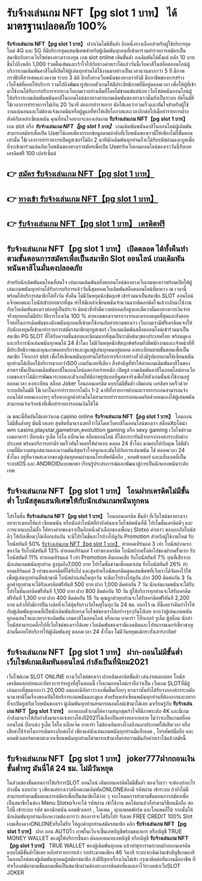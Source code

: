 # รับจ้างเล่นเกม NFT【pg slot 1 บาท】  ได้มาตรฐานปลอดภัย 100%

**รับจ้างเล่นเกม NFT【pg slot 1 บาท】** ฝากเงินไม่มีขั้นต่ำ  อีกหนึ่งทางเลือกสำหรับผู้ใช้บริการยุคใหม่ 4G และ 5G ที่มีบริการสุดแสนพิเศษสำหรับผู้เดิมพันทุกคนที่เข้ามาร่วมทำรายการสมัครเป็นสมาชิกกับทางเว็บไซต์ของทางเราลงทุน เกม slot online เติมขั้นต่ำ ลงเดิมพันได้ตั้งแต่ หลัก 10 บาทขึ้นไปถึงหลัก 1,000 ร่วมตื่นเต้นและเร้าใจไปกับทางค่ายเราได้แล้ววันนี้เว็บคาสิโนสล็อตออนไลน์ผู้บริการเกมเดิมพันคาสิโนที่เปิดให้ผู้เล่นทุกท่านได้ใช้งานมาอย่างเป็นเวลานานมากกว่า 5 ปี มีภาพกราฟิกที่สวยสดและงดงาม ระบบ 3 มิติ
อีกทั้งทางเว็บพนันของทางเรายังมี มืออาชีพของการสร้างเว็บไซต์ที่คอยให้บริการ  รวมไปถึงพัฒนารูปแบบตัวเกมให้มีประสิทธิภาพที่ดีอยู่ตลอดเวลา เพื่อให้ผู้ที่เข้ามาใช้งานได้รับการบริการจากทางเว็บเกมเราอย่างเต็มที่โดยไม่ขาดแม้แต่น้อย เว็บไซต์พนันออนไลน์ผู้ให้บริการเกมเดิมพันพนันคาสิโนออนไลน์ของทางค่ายเกมเดิมพันของทางเรานั้นยังเป็นระบบ อัตโนมัติใช้เวลาการทำรายการไม่เกิน 20 วินาที ต่อการทำรายการ นับได้เลยว่ารวดเร็วและทันใจสำหรับผู้ใช้งานแน่นอนและไม่ต้องแจ้งแอดมินหรือผู้ดูแลที่ทำให้เสียโอกาสและเวลาอีกต่อไปเมื่อทำรายการฝากตังค์กับเหล่าเซียนพนัน
คุณที่สนใจอยากจะลองเล่นเกม **รับจ้างเล่นเกม NFT【pg slot 1 บาท】** เกม slot  หรือ ***รับจ้างเล่นเกม NFT【pg slot 1 บาท】*** เกมเดิมพันพนันคาสิโนออนไลน์ผู้เดิมพันสามารถสมัครเพื่อเปิด Userได้เลยเพียงกรอกข้อมูลตามลำดับที่เว็บพนันของเรามีให้เพียงไม่กี่ขั้นตอนเท่านั้น ใช้เวลาการทำรายการเปิดยูสเซอร์ไม่ถึง 2 นาทีนักเดิมพันทุกท่านก็จะได้รับรหัสผ่านและยูสเพื่อที่จะเข้ามาร่วมเล่นกับเว็บพนันของทางเราสมัครเพื่อเปิด Userกับเว็บเกมออนไลน์ของเราวันนี้รับเลยเครดิตฟรี 100 เปอร์เซ็นต์

## 👉 [สมัคร รับจ้างเล่นเกม NFT【pg slot 1 บาท】](https://archa888.com/)
## 👉 [ทางเข้า รับจ้างเล่นเกม NFT【pg slot 1 บาท】](https://archa888.com/)
## 👉 [รับจ้างเล่นเกม NFT【pg slot 1 บาท】 เครดิตฟรี](https://archa888.com/)

## รับจ้างเล่นเกม NFT【pg slot 1 บาท】 เปิดตลอด ได้ทั้งคืนทำตามขั้นตอนการสมัครเพื่อเป็นสมาชิก Slot ออนไลน์ เกมเดิมพันพนันคาสิโนมั่นคงปลอดภัย

สำหรับนักเดิมพันคนไหนที่สนใจ เล่นเกมเดิมพันสล็อตออนไลน์ของทางเว็บเกมของเราพร้อมเปิดให้ผู้เล่นเกมพนันทุกท่านได้รับการบริการแล้ววันนี้สุดยอดเว็บเดิมพันสล็อตออนไลน์ที่มาแรง ณ เวลานี้ พร้อมให้บริการสมาชิกได้ทั้งวัน ทั้งคืน ไม่มีวันหยุดนักขัตฤกษ์ เข้าร่วมมาเป็นสมาชิก SLOT ออนไลน์ แจ็กพอตและโบนัสเข้าบ่อยมากที่สุด ทำให้มีเหล่าเซียนพนันจำนวนมากติดอกติดใจแล้วกลับมาใช้งานกับเว็บเดิมพันของเราต่ออยู่เป็นประจำ มิหนำซ้ำยังมีความปลอดภัยสูงและมีความั่นคงทางการเงินจ่ายจริงทุกยอดไม่มีประวัติการโกงเงิน 100 % ค่ายเกมของเราครบวงจรและครอบคลุมที่สุดและยังตอบโจทย์ในการเดิมพันของนักพนันทุกคนที่เข้ามาใช้งานกับค่ายเกมของเรา
เว็บเกมเรามีฟรีเครดิตแจกให้กับนักลงทุนที่เข้ามาทำรายการสมัครสมาชิกทุกยูสเซอร์ เว็บเกมเดิมพันสล็อตออนไลน์เข้าร่วมมาเป็นสมาชิก  PG SLOT ที่ได้รับความชื่นชอบและนิยมมากที่สุดเป็นระดับต้นๆของประเทศไทย พร้อมดูแลและบริการนักเล่นพนันทุกคนได้ 24 ชั่วโมง ไม่มีวันหยุดนักขัตฤกษ์พร้อมยังมีพนักงานและเจ้าหน้าที่ที่มีประสิทธิภาพและคุณภาพคอยบริการและดูแลผู้เล่นทุกคนอยู่ตลอด ลงทะเบียนตามขั้นตอนเพื่อเป็นสมาชิก โจ๊กเกอร์ slot เพื่อให้เซียนพนันทุกท่านได้รับการบริการอย่างทั่วถึงมีรูปแบบเกมให้เซียนพนันทุกท่านได้เลือกใช้บริการมากกว่า500 เกมกันเลยทีเดียว
สิ่งสำคัญที่ทำให้ค่ายเกมเดิมพันคาสิโนของค่ายเรานั้นเป็นเกมเดิมพันคาสิโนออนไลน์แตกง่ายจ่ายหนัก เปิดยูส  เกมเดิมพันคาสิโนออนไลน์ทางเว็บเกมของเราได้มีการพัฒนาระบบและตัวเกมให้มีภาพรูปแบบที่ดูสมจจริงเพื่อให้ตัวเกมนั้นน่าใช้งานอยู่ตลอดเวลา ลงทะเบียน สล็อต Joker โอนถอนเครดิต แบบไม่มีขั้นต่ำ เติมถอน เครดิตรวดเร็วด้วยระบบอัตโนมัติ ใช้เวลาในการทำรายการไม่ถึง 1-2 นาทีทั้งรายการฝากและรายการถอนสามารถแจ้งถอนได้ด้วยตนเองง่ายๆ หรือหากลูกค้าท่านใดไม่สามารถทำรายการถอนเคดริตด้วยตนเองได้ผู้เล่นพนันสามารถแจ้งเจ้าหน้าที่เพื่อทำรายการถอนเงินให้ได้

ณ ขณะนี้ยืนยันได้เลยว่าเกม casino online **รับจ้างเล่นเกม NFT【pg slot 1 บาท】** โอนถอนไม่มีขั้นต่ำทรู มันนี่วอเลท สุดฮิตที่มาแรงเลยก็ว่าได้โดยเว็บคาสิโนออนไลน์ของเรา สล็อตXoได้นำ  wm casino,playstar,gametron,evoluttion gaming หรือ sexy gaming เว็บไซต์รวมเกมบาคาร่า ป๊อกเด้ง รูเล็ต ไฮโล แบ็กแจ๊ค สล็อตออนไลน์ ที่ได้การการันตีจากจากองค์กรระดับต่างประเทศ พร้อมบริการอย่าดีรวดเร็วทันใจคอยให้คำตอบ ตลอด 24 ชั่วโมง มามอบให้กับคุณ ได้มีตัวเกมที่มีความสนุกสนานและความมันส์สุดเร้าใจสนุกและมันไปกับการเล่นพนัน ได้ ตลอดเวลา 24 ชั่วโมง อยู่ที่ความสะดวกของผู้เล่นทุกคนผ่านบนโทรศัพท์มือถือ , คอมพิวเตอร์ และแท็บเลตที่เป็นระบบIOS และ ANDROIDแบบพกพา เรียนรู้ประสบการณ์และพัฒนาสู่การเป็นนักแทงพนันระดับเทพ

## รับจ้างเล่นเกม NFT【pg slot 1 บาท】 โอนฝากเครดิตไม่มีขั้นต่ำ โบนัสสุดแสนพิเศษให้กับนักเล่นเกมพนันทุกคน

โปรโมชั่น **รับจ้างเล่นเกม NFT【pg slot 1 บาท】** โอนถอนเครดิต ขั้นต่ำ ที่เว็บไซต์ของทางเราอยากจะมอบให้แก่  เซียนพนัน หรือนักล่าโบนัสที่กำลังค้นหาเว็บไซต์พนันที่มี โปรโมชั่นเครดิตดีๆ และการแจกแบบไม่กั๊ก ให้ทางค่ายของเราเป็นอีกหนึ่งตัวเลือกของเพื่อนๆ Slotxo ค่ายเรา ขอบอกกับโบนัสดีๆ ให้กับเพื่อนๆได้เลือกเล่นกัน จะมีโปรโมชั่นอะไรบ้างไปดูกัน
 Promotion สำหรับผู้ใช้งานใหม่ รับโบนัสทันที 50% [รับจ้างเล่นเกม NFT【pg slot 1 บาท】](https://archa888.com/) ทำยอดเทิร์นแค่ 3 เท่า
โบนัสฝากแรกของวัน รับโบนัสทันที 13% ทำยอดเทิร์นแค่ 1 เท่าของเครดิต
โบนัสฝากครั้งต่อไปของฝากครั้งแรก รับโบนัสทันที 11% ทำยอดเทิร์นแค่ 1 เท่า
 Promotion คืนยอดเสีย รับโบนัสทันที 7% ทุนที่เสียจากนักเล่นเกมพนันทุกท่าน สูงสุดถึง7,000 บาท
โปรโมชั่นชวนเพื่อนมาเล่น รับโบนัสทันที 26% ทำยอดเทิร์นแค่ 3 เท่าของเครดิตที่ได้รับไป
และสุดท้ายโบนัสเครดิตสุดแสนพิศษที่เว็บเราได้จัดหาไว้ให้เพื่อผู้เล่นทุกท่านที่หน้าตาดี โบนัสฝากเล่นในทุกวัน จะมีอะไรบ้างไปดูกัน
ฝาก 300 ติดต่อกัน 3 วัน ลูกค้าทุกท่านจะได้รับเครดิตฟรีทันที 500 บาท
ฝาก 1,000 ติดต่อกัน 7 วัน นักเล่นเกมพนันจะได้รับโปรโมชั่นเครดิตฟรีทันที 1,100 บาท
ฝาก 800 ติดต่อกัน 10 วัน ผู้ใช้บริการทุกท่านจะได้รับเครดิตฟรีทันที 1,300 บาท
ฝาก 400 ติดต่อกัน 15 วัน คุณลูกค้าทุกท่านจะได้รับเครดิตฟรีทันที 2,200 บาท
แล้วก็ยังมีการปั่นวงล้อที่จะได้ลุ้นรับรางวัลใหญ่ในทุกวัน 24 ชม. บอกไว้ ณ ที่นี้เลยว่าคืนกำไรให้กับผู้เดิมพันทุกคนที่เป็นนักเดิมพันกับทางเว็บไซต์ของเราได้อย่างจุกๆกันไปเลย หากว่าผู้เล่นเกมพนันทุกคนสนใจและอยากจะเดิมพัน เกมคาสิโนออนไลน์ หรือเกม บาคาร่า โป๊กเกอร์ รูเล็ต ตู้สล็อต นักล่าโบนัสสามารถคลิ๊กไปที่เว็บไซต์ของเราได้เลย เว็บเดิมพันของเรามีแอดมินและโปรแกรมเมอร์เชี่ยวชาญด้านนี้คอยให้บริการให้ผู้เดิมพันอยู่ ตลอดเวลา 24 ชั่วโมง ไม่มีวันหยุดแม้กระทั่งเสาร์อาทิตย์

## รับจ้างเล่นเกม NFT【pg slot 1 บาท】 ฝาก-ถอนไม่มีขั้นต่ำ  เว็บไซต์เกมเดิมพันออนไลน์ กำลังเป็นที่นิยม2021

เว็บไซต์เกม SLOT ONLINE ทางเว็บไซต์ของเรา ฝากเติมเครดิตขั้นต่ำ เล่นง่ายแตกบ่อย โบนัสเครดิตแตกบ่อยและอัตราการจ่ายสูงที่สุในตอนนี้ เว็บเกมออนไลน์เราถือว่าเป็น เว็บเกม SLOTที่มีผู้เล่นมากที่สุดมากกว่า 20,000 คนและมีอัตราว่าจะเพิ่มขึ้นเรื่อยๆ ทางเรานั้นยังได้รับจากองค์กรระบดับนานาชาติในเรื่องของเปิดให้บริการเกมพนันและดูแล สำหรับเหล่าเซียนพนันทุกท่านที่ต้องการและอยากที่จะเปิดยูสกับเว็บพนันของเรา ผู้เดิมพันทุกท่านสามารถแอดไลน์เข้ามาได้เลย
	มาเรียนรู้กับ **รับจ้างเล่นเกม NFT【pg slot 1 บาท】** ออกแบบตัวเกมให้ความสนุกสุดเร้าใจที่มีภาพระดับ 4K และมีเกมกำลังมาแรงให้กับกำลังมาแรงแซงทางโค้งปี2021ได้เลือกปั่นอย่างหลากหลาย  ไม่ว่าจะเป็นเกมสล็อตออนไลน์ ป๊อกเด้ง รูเล็ต ไฮโล แบ็กแจ๊ค บาคาร่า ไม่ต้องเดินทางไกลถึงนอกประเทศให้เสียเวลา หรือเสียค่าใช้จ่ายในการเดินทางอีกต่อไป เพียงแค่นักเล่นเกมพนันทุกท่านมีแท็บเลต , โทรศัพท์มือถือ และคอมพิวเตอร์พกพาสะดวกเซียนพนันทุกท่านก็สามารถเข้ามาลิ้มรสความมันกับค่ายเราได้แล้วสมัยนี้

## รับจ้างเล่นเกม NFT【pg slot 1 บาท】 joker777ฝากถอนเงิน ขั้นต่ำทรู มันนี่ได้ 24 ชม. ไม่มีวันหยุด

ในส่วนของขั้นตอนการใช้บริการSLOT ออนไลน์ เติมถอนเครดิตไม่มีขั้นต่ำ ของเว็บเรา จะต้องทำอะไรบ้างนั้น แบบง่าย ๆ เพียงแค่ทางเราสล็อตเกมเดิมพันONLONEต้องมี รหัสผ่าน เข้าระบบ ถ้ายังไม่มีสามารถทำตามขั้นตอนการสมัครเพื่อเป็นสมาชิกได้ง่าย ๆ จากโหมดการทำตามขั้นตอนการสมัครเพื่อเป็นสมาชิกในช่อง Menu Slotxoจึงจะได้ รหัสผ่าน เข้าใช้งาน พอได้มาแล้วก็ทำตามวิธีบนมือถือ ต่อไปนี้
เข้าระบบ รหัส  ของนักพนัน คอมพิวเตอร์ , ไอแพด , ทุกแพลตฟอร์ม และไอแพดก็ได้
จากนั้นให้นักเดิมพันทุกท่านเลือกความต้องการว่า ต้องการจะได้รับโปร รับเลย FREE CREDIT 100% Slot เกมเสี่ยงดวงONLONEหรือไม่รับ
ให้ลูกค้าทุกท่านสมัครสมาชิก คลิก **รับจ้างเล่นเกม NFT【pg slot 1 บาท】** ฝาก ถอน AUTOไว ภาพในเว็บจะขึ้นเลขบัญชีพร้อมธนาคาร หรือบัญชี TRUE MONEY WALLET ของผู้ให้บริการขึ้นมา
คัดลอกหมายเลขบัญชี หรือบัญชี **รับจ้างเล่นเกม NFT【pg slot 1 บาท】** TRUE WALLET ของผู้เดิมพันทุกคน แล้วทำธุรกรรมระบบฝากถอนเครดิตแบบไม่มีขั้นต่ำได้เลย
หลังทำรายการแล้ว รอประมาณเพียง 46 วินาที ระบบจะเติมเงินเข้าบัญชีเกมคาสิโนออนไลน์ของผู้เดิมพันทุกคนผู้สมัครสมาชิก
ถ้ามีปัญหาเรื่องเงินไม่เข้า กรุณาติดต่อทีมงานมืออาชีพ ที่ทำเรื่องสมัครตามขั้นตอนเพื่อเป็นสมาชิกผ่านช่องทางการติดต่อที่แนบเอาไว้ทางหน้าเว็บSLOT JOKER


